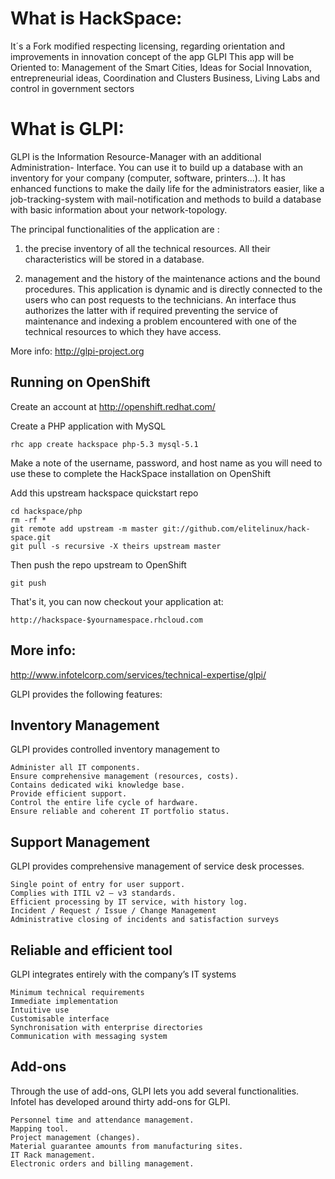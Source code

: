 What is HackSpace:
=========================
It´s a Fork modified respecting licensing, regarding orientation and improvements in innovation concept of the app GLPI This app will be Oriented to: Management of the Smart Cities, Ideas for Social Innovation, entrepreneurial ideas, Coordination and Clusters Business, Living Labs and control in government sectors

What is GLPI:
=========================

GLPI is the Information Resource-Manager with an additional Administration- Interface. You can use it to build up a database with an inventory for your company (computer, software, printers...). It has enhanced functions to make the daily life for the administrators easier, like a job-tracking-system with mail-notification and methods to build a database with basic information about your network-topology.

The principal functionalities of the application are :

1) the precise inventory of all the technical resources. All their characteristics will be stored in a database.

2) management and the history of the maintenance actions and the bound procedures. This application is dynamic and is directly connected to the users who can post requests to the technicians. An interface thus authorizes the latter with if required preventing the service of maintenance and indexing a problem encountered with one of the technical resources to which they have access.

More info: http://glpi-project.org

Running on OpenShift
--------------------

Create an account at http://openshift.redhat.com/

Create a PHP application with MySQL

	rhc app create hackspace php-5.3 mysql-5.1

Make a note of the username, password, and host name as you will need to use these to complete the HackSpace installation on OpenShift

Add this upstream hackspace quickstart repo

	cd hackspace/php
	rm -rf *
	git remote add upstream -m master git://github.com/elitelinux/hack-space.git
	git pull -s recursive -X theirs upstream master

Then push the repo upstream to OpenShift

	git push

That's it, you can now checkout your application at:

	http://hackspace-$yournamespace.rhcloud.com
	
	
More info:
-----------

http://www.infotelcorp.com/services/technical-expertise/glpi/

GLPI provides the following features:

Inventory Management
--------------------

GLPI provides controlled inventory management to

    Administer all IT components.
    Ensure comprehensive management (resources, costs).
    Contains dedicated wiki knowledge base.
    Provide efficient support.
    Control the entire life cycle of hardware.
    Ensure reliable and coherent IT portfolio status.

Support Management
------------------

GLPI provides comprehensive management of service desk processes.

    Single point of entry for user support.
    Complies with ITIL v2 – v3 standards.
    Efficient processing by IT service, with history log.
    Incident / Request / Issue / Change Management
    Administrative closing of incidents and satisfaction surveys

Reliable and efficient tool
---------------------------

GLPI integrates entirely with the company’s IT systems

    Minimum technical requirements
    Immediate implementation
    Intuitive use
    Customisable interface
    Synchronisation with enterprise directories
    Communication with messaging system

Add-ons
-------

Through the use of add-ons, GLPI lets you add several functionalities.
Infotel has developed around thirty add-ons for GLPI.

    Personnel time and attendance management.
    Mapping tool.
    Project management (changes).
    Material guarantee amounts from manufacturing sites.
    IT Rack management.
    Electronic orders and billing management.



